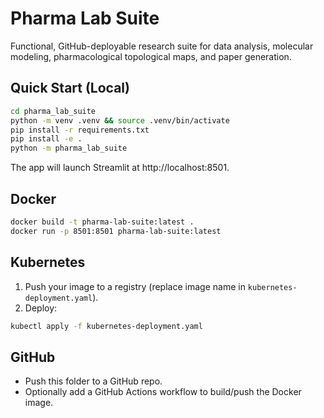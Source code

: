 
# Pharma Lab Suite

Functional, GitHub-deployable research suite for data analysis, molecular modeling, pharmacological topological maps, and paper generation.

## Quick Start (Local)

```bash
cd pharma_lab_suite
python -m venv .venv && source .venv/bin/activate
pip install -r requirements.txt
pip install -e .
python -m pharma_lab_suite
```

The app will launch Streamlit at http://localhost:8501.

## Docker

```bash
docker build -t pharma-lab-suite:latest .
docker run -p 8501:8501 pharma-lab-suite:latest
```

## Kubernetes

1. Push your image to a registry (replace image name in `kubernetes-deployment.yaml`).
2. Deploy:

```bash
kubectl apply -f kubernetes-deployment.yaml
```

## GitHub

- Push this folder to a GitHub repo.
- Optionally add a GitHub Actions workflow to build/push the Docker image.
